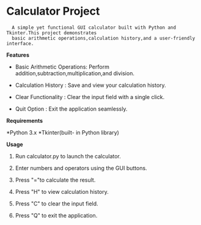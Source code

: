 # Calculator Project

      A simple yet functional GUI calculator built with Python and Tkinter.This project demonstrates
      basic arithmetic operations,calculation history,and a user-friendly interface.

**Features**
 
  * Basic Arithmetic Operations: Perform addition,subtraction,multiplication,and division. 

  * Calculation History : Save and view your calculation history.

  * Clear Functionality : Clear the input field with a single click. 

  * Quit Option : Exit the application seamlessly.
  

**Requirements**

   *Python 3.x
   *Tkinter(built- in Python library)


**Usage**

  1. Run calculator.py to launch the calculator.

  2. Enter numbers and operators using the GUI buttons.

  3. Press "="to calculate the result.

  4. Press "H" to view calculation history.

  5. Press "C" to clear the input field.


  6. Press "Q" to exit the application.
